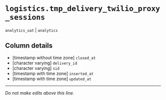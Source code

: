 # `logistics.tmp_delivery_twilio_proxy_sessions`
`analytics_uat` | `analytics`

## Column details
* [timestamp without time zone] `closed_at`
* [character varying] `delivery_id`
* [character varying] `sid`
* [timestamp with time zone] `inserted_at`
* [timestamp with time zone] `updated_at`

-------------------------------------------------------------------------------
*Do not make edits above this line.*
